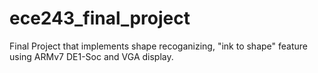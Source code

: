 # ece243_final_project
Final Project that implements shape recoganizing, "ink to shape" feature using ARMv7 DE1-Soc and VGA display.
